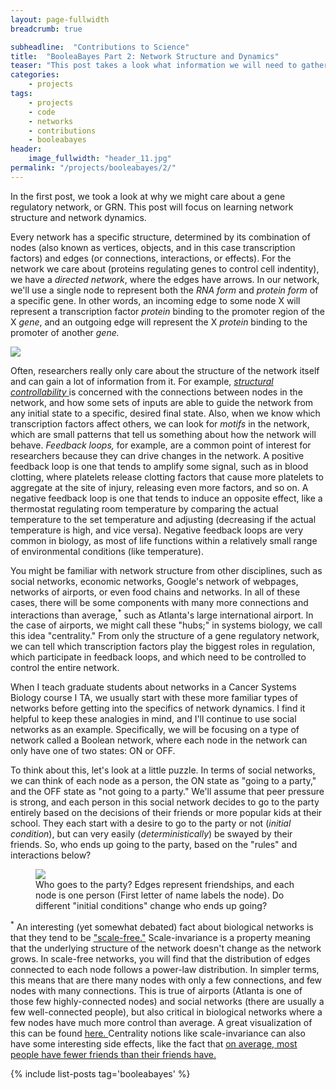 ```yaml
---
layout: page-fullwidth
breadcrumb: true

subheadline:  "Contributions to Science"
title:  "BooleaBayes Part 2: Network Structure and Dynamics"
teaser: "This post takes a look what information we will need to gather in order to understand how cell identity is controlled."
categories:
    - projects
tags:
    - projects
    - code
    - networks
    - contributions
    - booleabayes
header:
    image_fullwidth: "header_11.jpg"
permalink: "/projects/booleabayes/2/"
---
```



In the first post, we took a look at why we might care about a gene regulatory network, or GRN. This post will focus on learning network structure and network dynamics.

Every network has a specific structure, determined by its combination of nodes (also known as vertices, objects, and in this case transcription factors) and edges (or connections, interactions, or effects). For the network we care about (proteins regulating genes to control cell indentity), we have a *directed network*, where the edges have arrows. In our network, we'll use a single node to represent both the *RNA form* and *protein form* of a specific gene. In other words, an incoming edge to some node X will represent a transcription factor *protein* binding to the promoter region of the X *gene*, and an outgoing edge will represent the X *protein* binding to the promoter of another *gene.*


 <img src="{{ site.urlimg }}simple_network.jpg" class="center" >
  


Often, researchers really only care about the structure of the network itself and can gain a lot of information from it. For example,  <a href="https://en.wikipedia.org/wiki/Network_controllability#:~:text=Network%20Controllability%20is%20concerned%20about,our%20intuitive%20notion%20of%20control.">*structural controllability* </a> is concerned with the connections between nodes in the network, and how some sets of inputs are able to guide the network from any initial state to a specific, desired final state. Also, when we know which transcription factors affect others, we can look for *motifs* in the network, which are small patterns that tell us something about how the network will behave. *Feedback loops,* for example, are a common point of interest for researchers because they can drive changes in the network. A positive feedback loop is one that tends to amplify some signal, such as in blood clotting, where platelets release clotting factors that cause more platelets to aggregate at the site of injury, releasing even more factors, and so on. A negative feedback loop is one that tends to induce an opposite effect, like a thermostat regulating room temperature by comparing the actual temperature to the set temperature and adjusting (decreasing if the actual temperature is high, and vice versa). Negative feedback loops are very common in biology, as most of life functions within a relatively small range of environmental conditions (like temperature). 

You might be familiar with network structure from other disciplines, such as social networks, economic networks, Google's network of webpages, networks of airports, or even food chains and networks. In all of these cases, there will be some components with many more connections and interactions than average,<sup>*</sup> such as Atlanta's large international airport. In the case of airports, we might call these "hubs;" in systems biology, we call this idea "centrality." From only the structure of a gene regulatory network, we can tell which transcription factors play the biggest roles in regulation, which participate in feedback loops, and which need to be controlled to control the entire network.

When I teach graduate students about networks in a Cancer Systems Biology course I TA, we usually start with these more familiar types of networks before getting into the specifics of network dynamics. I find it helpful to keep these analogies in mind, and I'll continue to use social networks as an example. Specifically, we will be focusing on a type of network called a Boolean network, where each node in the network can only have one of two states: ON or OFF. 

To think about this, let's look at a little puzzle. In terms of social networks, we can think of each node as a person, the ON state as "going to a party," and the OFF state as "not going to a party." We'll assume that peer pressure is strong, and each person in this social network decides to go to the party entirely based on the decisions of their friends or more popular kids at their school. They each start with a desire to go to the party or not (*initial condition*), but can very easily (*deterministically*) be swayed by their friends. So, who ends up going to the party, based on the "rules" and interactions below? 

<figure>
 <img src="{{ site.urlimg }}network.jpg" >
  <figcaption>Who goes to the party? Edges represent friendships, and each node is one person (First letter of name labels the node). Do different "initial conditions" change who ends up going?</figcaption>
</figure>








<sup>*</sup> An interesting (yet somewhat debated) fact about biological networks is that they tend to be <a href="https://www.futurelearn.com/info/courses/complexity-and-uncertainty/0/steps/1855">"scale-free."</a> Scale-invariance is a property meaning that the underlying structure of the network doesn't change as the network grows. In scale-free networks, you will find that the distribution of edges connected to each node follows a power-law distribution. In simpler terms, this means that are there many nodes with only a few connections, and few nodes with many connections. This is true of airports (Atlanta is one of those few highly-connected nodes) and social networks (there are usually a few well-connected people), but also critical in biological networks where a few nodes have much more control than average. A great visualization of this can be found <a href="https://en.wikipedia.org/wiki/Scale_invariance"> here. </a> Centrality notions like scale-invariance can also have some interesting side effects, like the fact that <a href="https://en.wikipedia.org/wiki/Friendship_paradox#:~:text=The%20friendship%20paradox%20is%20the,in%20one's%20own%20friend%20group."> on average, most people have fewer friends than their friends have.</a>


{% include list-posts tag='booleabayes' %}
